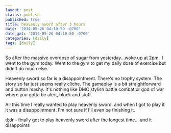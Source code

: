 ```yaml
---
layout: post
status: publish
published: true
title: heavenly sword after 3 hours
date: '2014-05-26 04:10:50 -0700'
date_gmt: '2014-05-26 04:10:50 -0700'
categories: [daily]
tags: [daily]
---
```

<p>So after the massive overdose of sugar from yesterday...woke up at 2pm.&nbsp; I went to the gym today. Went to the gym to get my daily dose of exercise but didn't do much else.</p>
<p>Heavenly sword so far is a disappointment. There's no trophy system. The story so far just seems really cliche. The gameplay is a bit straightforward and button mashy. It's nothing like DMC stylish battle combat or god of war where you gotta be alert, block and stuff.</p>
<p>All this time I really wanted to play heavenly sword. and when I got to play it it was a disappointment. I'm not sure if I'll even be finishing it.</p>
<p>tl;dr - finally got to play heavenly sword after the longest time... and it disappoints</p>
